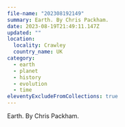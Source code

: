 ```yaml
---
file-name: "202308192149"
summary: Earth. By Chris Packham.
date: 2023-08-19T21:49:11.147Z
updated: ""
location:
  locality: Crawley
  country_name: UK
category:
  - earth
  - planet
  - history
  - evolution
  - time
eleventyExcludeFromCollections: true
---
```


Earth. By Chris Packham.
